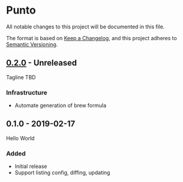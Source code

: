 # Punto
All notable changes to this project will be documented in this file.

The format is based on [Keep a Changelog](https://keepachangelog.com/en/1.0.0/),
and this project adheres to [Semantic Versioning](https://semver.org/spec/v2.0.0.html).

## [0.2.0] - Unreleased
Tagline TBD

### Infrastructure
- Automate generation of brew formula

## 0.1.0 - 2019-02-17
Hello World

### Added
- Initial release
- Support listing config, diffing, updating

[0.2.0]: https://github.com/rahulsom/punto/compare/v0.2.0...v0.1.0
